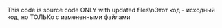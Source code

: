 This code is source code ONLY with updated files\nЭтот код - исходный код, но ТОЛЬКо с измененными файлами
